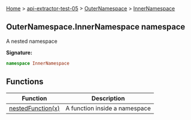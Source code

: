 [Home](./index) &gt; [api-extractor-test-05](./api-extractor-test-05.md) &gt; [OuterNamespace](./api-extractor-test-05.outernamespace.md) &gt; [InnerNamespace](./api-extractor-test-05.outernamespace.innernamespace.md)

## OuterNamespace.InnerNamespace namespace

A nested namespace

<b>Signature:</b>

```typescript
namespace InnerNamespace 
```

## Functions

|  Function | Description |
|  --- | --- |
|  [nestedFunction(x)](./api-extractor-test-05.outernamespace.innernamespace.nestedfunction.md) | A function inside a namespace |

